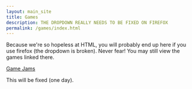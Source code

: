 ```yaml
---
layout: main_site
title: Games
description: THE DROPDOWN REALLY NEEDS TO BE FIXED ON FIREFOX
permalink: /games/index.html
---
```


Because we're so hopeless at HTML, you will probably end up here if you use firefox (the dropdown is broken). Never fear! You may still view the games linked there.

[Game Jams](/games/jams/)

This will be fixed (one day).